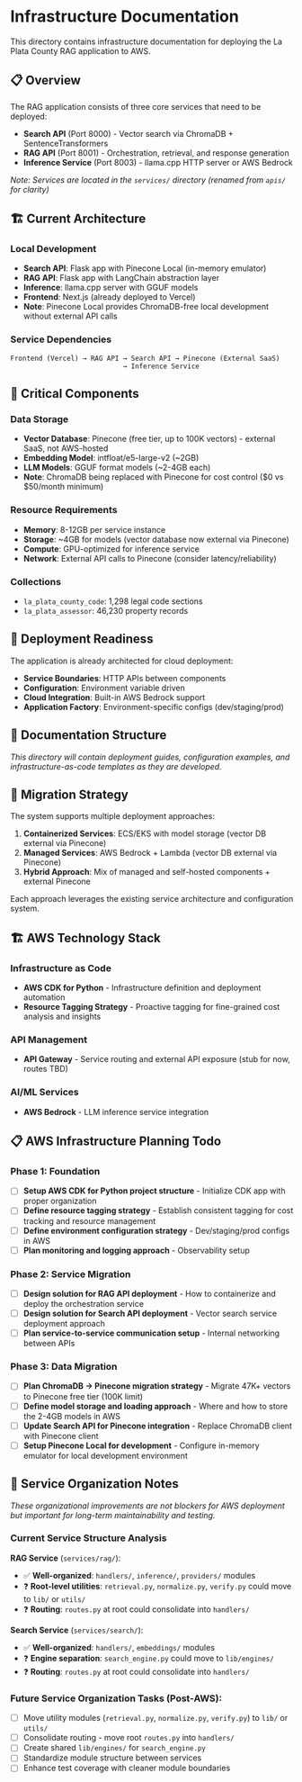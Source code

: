 # Infrastructure Documentation

This directory contains infrastructure documentation for deploying the La Plata County RAG application to AWS.

## 📋 Overview

The RAG application consists of three core services that need to be deployed:

- **Search API** (Port 8000) - Vector search via ChromaDB + SentenceTransformers
- **RAG API** (Port 8001) - Orchestration, retrieval, and response generation
- **Inference Service** (Port 8003) - llama.cpp HTTP server or AWS Bedrock

*Note: Services are located in the `services/` directory (renamed from `apis/` for clarity)*

## 🏗️ Current Architecture

### Local Development
- **Search API**: Flask app with Pinecone Local (in-memory emulator)
- **RAG API**: Flask app with LangChain abstraction layer
- **Inference**: llama.cpp server with GGUF models
- **Frontend**: Next.js (already deployed to Vercel)
- **Note**: Pinecone Local provides ChromaDB-free local development without external API calls

### Service Dependencies
```
Frontend (Vercel) → RAG API → Search API → Pinecone (External SaaS)
                            → Inference Service
```

## 💾 Critical Components

### Data Storage
- **Vector Database**: Pinecone (free tier, up to 100K vectors) - external SaaS, not AWS-hosted
- **Embedding Model**: intfloat/e5-large-v2 (~2GB)
- **LLM Models**: GGUF format models (~2-4GB each)
- **Note**: ChromaDB being replaced with Pinecone for cost control ($0 vs $50/month minimum)

### Resource Requirements
- **Memory**: 8-12GB per service instance
- **Storage**: ~4GB for models (vector database now external via Pinecone)
- **Compute**: GPU-optimized for inference service
- **Network**: External API calls to Pinecone (consider latency/reliability)

### Collections
- `la_plata_county_code`: 1,298 legal code sections
- `la_plata_assessor`: 46,230 property records

## 🚀 Deployment Readiness

The application is already architected for cloud deployment:

- **Service Boundaries**: HTTP APIs between components
- **Configuration**: Environment variable driven
- **Cloud Integration**: Built-in AWS Bedrock support
- **Application Factory**: Environment-specific configs (dev/staging/prod)

## 📁 Documentation Structure

*This directory will contain deployment guides, configuration examples, and infrastructure-as-code templates as they are developed.*

## 🔄 Migration Strategy

The system supports multiple deployment approaches:

1. **Containerized Services**: ECS/EKS with model storage (vector DB external via Pinecone)
2. **Managed Services**: AWS Bedrock + Lambda (vector DB external via Pinecone)
3. **Hybrid Approach**: Mix of managed and self-hosted components + external Pinecone

Each approach leverages the existing service architecture and configuration system.

## 🏗️ AWS Technology Stack

### Infrastructure as Code
- **AWS CDK for Python** - Infrastructure definition and deployment automation
- **Resource Tagging Strategy** - Proactive tagging for fine-grained cost analysis and insights

### API Management
- **API Gateway** - Service routing and external API exposure (stub for now, routes TBD)

### AI/ML Services
- **AWS Bedrock** - LLM inference service integration

## 📋 AWS Infrastructure Planning Todo

### Phase 1: Foundation
- [ ] **Setup AWS CDK for Python project structure** - Initialize CDK app with proper organization
- [ ] **Define resource tagging strategy** - Establish consistent tagging for cost tracking and resource management
- [ ] **Define environment configuration strategy** - Dev/staging/prod configs in AWS
- [ ] **Plan monitoring and logging approach** - Observability setup

### Phase 2: Service Migration
- [ ] **Design solution for RAG API deployment** - How to containerize and deploy the orchestration service
- [ ] **Design solution for Search API deployment** - Vector search service deployment approach
- [ ] **Plan service-to-service communication setup** - Internal networking between APIs

### Phase 3: Data Migration
- [ ] **Plan ChromaDB → Pinecone migration strategy** - Migrate 47K+ vectors to Pinecone free tier (100K limit)
- [ ] **Define model storage and loading approach** - Where and how to store the 2-4GB models in AWS
- [ ] **Update Search API for Pinecone integration** - Replace ChromaDB client with Pinecone client
- [ ] **Setup Pinecone Local for development** - Configure in-memory emulator for local development environment

## 🔧 Service Organization Notes

*These organizational improvements are not blockers for AWS deployment but important for long-term maintainability and testing.*

### Current Service Structure Analysis

**RAG Service** (`services/rag/`):
- ✅ **Well-organized**: `handlers/`, `inference/`, `providers/` modules
- ❓ **Root-level utilities**: `retrieval.py`, `normalize.py`, `verify.py` could move to `lib/` or `utils/`
- ❓ **Routing**: `routes.py` at root could consolidate into `handlers/`

**Search Service** (`services/search/`):
- ✅ **Well-organized**: `handlers/`, `embeddings/` modules  
- ❓ **Engine separation**: `search_engine.py` could move to `lib/engines/`
- ❓ **Routing**: `routes.py` at root could consolidate into `handlers/`

### Future Service Organization Tasks (Post-AWS):
- [ ] Move utility modules (`retrieval.py`, `normalize.py`, `verify.py`) to `lib/` or `utils/`
- [ ] Consolidate routing - move root `routes.py` into `handlers/`
- [ ] Create shared `lib/engines/` for `search_engine.py`
- [ ] Standardize module structure between services
- [ ] Enhance test coverage with cleaner module boundaries